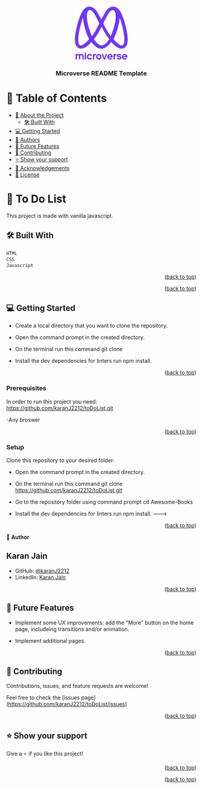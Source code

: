 <a name="readme-top"></a>

<div align="center">

  <img src="murple_logo.png" alt="logo" width="140"  height="auto" />
  <br/>

  <h3><b>Microverse README Template</b></h3>

</div>

<!-- TABLE OF CONTENTS -->

# 📗 Table of Contents

- [📖 About the Project](#about-project)
  - [🛠 Built With](#built-with)
- [💻 Getting Started](#getting-started)
- [👥 Authors](#authors)
- [🔭 Future Features](#future-features)
- [🤝 Contributing](#contributing)
- [⭐️ Show your support](#support)
- [🙏 Acknowledgements](#acknowledgements)
- [📝 License](#license)

<!-- PROJECT DESCRIPTION -->

# 📖 To Do List <a name="about-project"></a>

This project is made with vanilla javascript.

## 🛠 Built With <a name="built-with"></a>

    HTML
    CSS
    Javascript

<p align="right">(<a href="#readme-top">back to top</a>)</p>

<p align="right">(<a href="#readme-top">back to top</a>)</p>

## 💻 Getting Started <a name="getting-started"></a>

- Create a local directory that you want to clone the repository.

- Open the command prompt in the created directory.

- On the terminal run this command git clone

- Install the dev dependencies for linters run npm install.

<p align="right">(<a href="#readme-top">back to top</a>)</p>

### Prerequisites

In order to run this project you need: https://github.com/karanJ2212/toDoList.git

-Any broswer

<p align="right">(<a href="#readme-top">back to top</a>)</p>

### Setup

Clone this repository to your desired folder:

- Open the command prompt in the created directory.

- On the terminal run this command git clone https://github.com/karanJ2212/toDoList.git

- Go to the repository folder using command prompt cd Awesome-Books

- Install the dev dependencies for linters run npm install.
  --->

<p align="right">(<a href="#readme-top">back to top</a>)</p>

<!-- Author -->

👤 **Author**

## Karan Jain

- GitHub: [@karanJ2212](https://github.com/karanJ2212)
- LinkedIn: [Karan Jain](https://www.linkedin.com/in/karanjain2212/)

<p align="right">(<a href="#readme-top">back to top</a>)</p>

## 🔭 Future Features <a name="future-features"></a>

- Implement some UX improvements: add the "More" button on the home page, includeing transitions and/or animation.

- Implement additional pages.

<p align="right">(<a href="#readme-top">back to top</a>)</p>

## 🤝 Contributing <a name="contributing"></a>

Contributions, issues, and feature requests are welcome!

Feel free to check the [issues page] (https://github.com/karanJ2212/toDoList/issues)

<p align="right">(<a href="#readme-top">back to top</a>)</p>

## ⭐️ Show your support <a name="support"></a>

Give a ⭐️ if you like this project!

<p align="right">(<a href="#readme-top">back to top</a>)</p>

<p align="right">(<a href="#readme-top">back to top</a>)</p>
